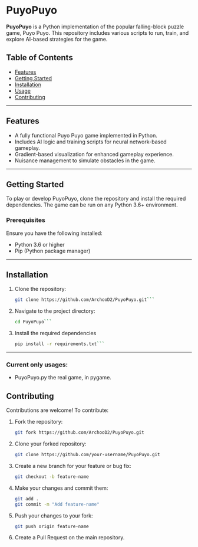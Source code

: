 # PuyoPuyo

**PuyoPuyo** is a Python implementation of the popular falling-block puzzle game, Puyo Puyo. This repository includes various scripts to run, train, and explore AI-based strategies for the game.

## Table of Contents
- [Features](#features)
- [Getting Started](#getting-started)
- [Installation](#installation)
- [Usage](#Current_only_usages)
- [Contributing](#contributing)

---

## Features
- A fully functional Puyo Puyo game implemented in Python.
- Includes AI logic and training scripts for neural network-based gameplay.
- Gradient-based visualization for enhanced gameplay experience.
- Nuisance management to simulate obstacles in the game.

---

## Getting Started
To play or develop PuyoPuyo, clone the repository and install the required dependencies. The game can be run on any Python 3.6+ environment.

### Prerequisites
Ensure you have the following installed:
- Python 3.6 or higher
- Pip (Python package manager)

---

## Installation
1. Clone the repository:
   ```bash
   git clone https://github.com/ArchooD2/PuyoPuyo.git```
2. Navigate to the project directory:
   ```bash
   cd PuyoPuyo```
3. Install the required dependencies
   ```bash
   pip install -r requirements.txt```

---

### Current only usages:

- PuyoPuyo.py
    the real game, in pygame.

## Contributing
Contributions are welcome! To contribute:

1. Fork the repository:
   ```bash
   git fork https://github.com/ArchooD2/PuyoPuyo.git
   ```

2. Clone your forked repository:
   ```bash
   git clone https://github.com/your-username/PuyoPuyo.git
   ```

3. Create a new branch for your feature or bug fix:
   ```bash
   git checkout -b feature-name
   ```

4. Make your changes and commit them:
   ```bash
   git add .
   git commit -m "Add feature-name"
   ```

5. Push your changes to your fork:
   ```bash
   git push origin feature-name
   ```

6. Create a Pull Request on the main repository.
